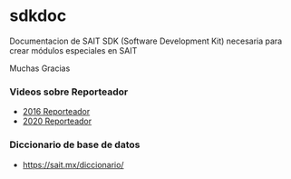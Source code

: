 # sdkdoc
Documentacion de SAIT SDK (Software Development Kit) necesaria para crear módulos especiales en SAIT

Muchas Gracias


### Videos sobre Reporteador
- [2016 Reporteador](https://www.youtube.com/watch?v=YnY1TU8dAx8)
- [2020 Reporteador](https://www.youtube.com/watch?v=e3-HtZ1iaYw)


### Diccionario de base de datos
- https://sait.mx/diccionario/
